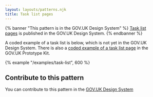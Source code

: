 ```yaml
---
layout: layouts/patterns.njk
title: Task list pages
---
```


{% banner "This pattern is in the GOV.UK Design System" %}
[Task list pages](https://design-system.service.gov.uk/patterns/task-list-pages/) is published in the GOV.UK Design System.
{% endbanner %}

A coded example of a task list is below, which is not yet in the GOV.UK Design System. There is also a [coded example of a task list page](https://govuk-prototype-kit.herokuapp.com/docs/templates/task-list) in the GOV.UK Prototype Kit.

{% example "/examples/task-list", 600 %}
## Contribute to this pattern

You can contribute to this pattern in the [GOV.UK Design System](https://design-system.service.gov.uk/patterns/task-list-pages/#help-improve-this-page)